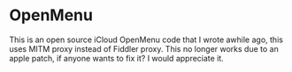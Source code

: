 # OpenMenu
This is an open source iCloud OpenMenu code that I wrote awhile ago, this uses MITM proxy instead of Fiddler proxy. This no longer works due to an apple patch, if anyone wants to fix it? I would appreciate it.
